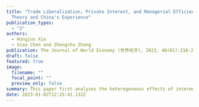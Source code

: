 ```yaml
---
title: "Trade Liberalization, Private Interest, and Managerial Efficiency:
  Theory and China's Experience"
publication_types:
  - "2"
authors:
  - Hongjun Xie
  - Xiao Chen and Zhengchu Zhang
publication: The Journal of World Economy (世界经济), 2023, 46(01):216-244
draft: false
featured: true
image:
  filename: ""
  focal_point: ""
  preview_only: false
summary: This paper first analyses the heterogeneous effects of intermediate and final goods trade liberalisation on firms’ managerial efficiency by incorporating the agency problem between owners and managers into a two-country general equilibrium model. With a non-zero agency cost, owners cannot perfectly monitor managers’ behaviour. The“cost effect”and the“terms-of-trade effect”of intermediate goods liberalisation reinforce managers’ private incentives, while the impact of final goods liberalisation on managerial efficiency depends on the relative strength of the“beggar-thy-neighbour effect”and the “terms-of-trade effect”. Empirically, this paper uses firm-level data from China to construct valid indicators for managerial efficiency, which not only confirm that liberalisation of intermediate goods is significantly reduced, while liberalisation of final goods enhances managerial efficiency, but also reveal the mechanism by which trade liberalisation affects managerial efficiency through profits and prices. This study theoretically and empirically investigates the managerial efficiency decisions in an open economy, which has policy implications for understanding the corporate governance role in trade liberalisation, improving firms’ managerial efficiency, and strengthening the foundation of microeconomic growth.
date: 2023-01-02T12:25:41.132Z
---
```

